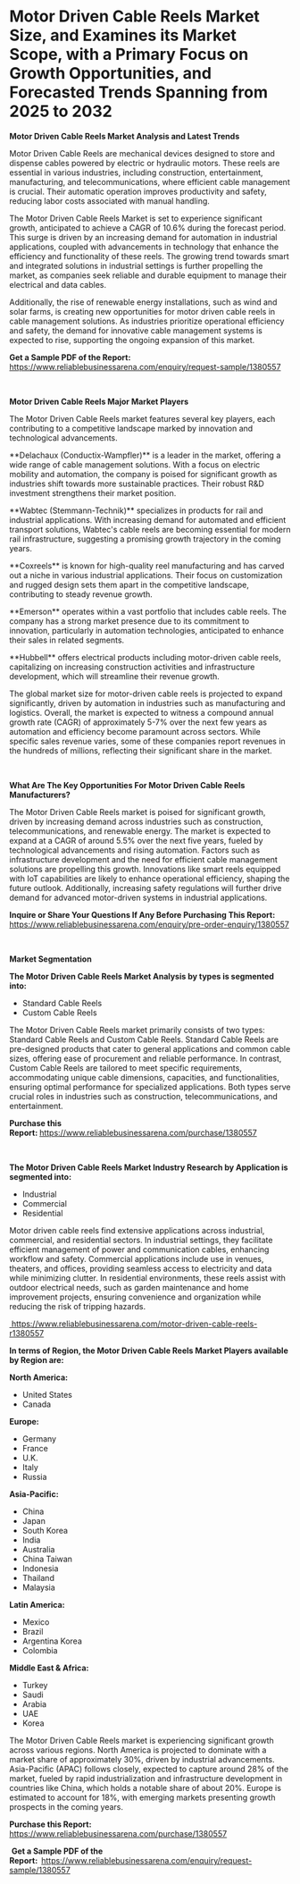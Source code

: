 <p><h1>Motor Driven Cable Reels Market Size, and Examines its Market Scope, with a Primary Focus on Growth Opportunities, and Forecasted Trends Spanning from 2025 to 2032</h1></p><p><strong>Motor Driven Cable Reels Market Analysis and Latest Trends</strong></p>
<p><p>Motor Driven Cable Reels are mechanical devices designed to store and dispense cables powered by electric or hydraulic motors. These reels are essential in various industries, including construction, entertainment, manufacturing, and telecommunications, where efficient cable management is crucial. Their automatic operation improves productivity and safety, reducing labor costs associated with manual handling.</p><p>The Motor Driven Cable Reels Market is set to experience significant growth, anticipated to achieve a CAGR of 10.6% during the forecast period. This surge is driven by an increasing demand for automation in industrial applications, coupled with advancements in technology that enhance the efficiency and functionality of these reels. The growing trend towards smart and integrated solutions in industrial settings is further propelling the market, as companies seek reliable and durable equipment to manage their electrical and data cables.</p><p>Additionally, the rise of renewable energy installations, such as wind and solar farms, is creating new opportunities for motor driven cable reels in cable management solutions. As industries prioritize operational efficiency and safety, the demand for innovative cable management systems is expected to rise, supporting the ongoing expansion of this market.</p></p>
<p><strong>Get a Sample PDF of the Report:&nbsp;</strong> <a href="https://www.reliablebusinessarena.com/enquiry/request-sample/1380557?utm_campaign=3676&utm_medium=2&utm_source=Github&utm_content=ia&utm_term=16042025&utm_id=motor-driven-cable-reels">https://www.reliablebusinessarena.com/enquiry/request-sample/1380557</a></p>
<p>&nbsp;</p>
<p><strong>Motor Driven Cable Reels Major Market Players</strong></p>
<p><p>The Motor Driven Cable Reels market features several key players, each contributing to a competitive landscape marked by innovation and technological advancements. </p><p>**Delachaux (Conductix-Wampfler)** is a leader in the market, offering a wide range of cable management solutions. With a focus on electric mobility and automation, the company is poised for significant growth as industries shift towards more sustainable practices. Their robust R&D investment strengthens their market position.</p><p>**Wabtec (Stemmann-Technik)** specializes in products for rail and industrial applications. With increasing demand for automated and efficient transport solutions, Wabtec's cable reels are becoming essential for modern rail infrastructure, suggesting a promising growth trajectory in the coming years.</p><p>**Coxreels** is known for high-quality reel manufacturing and has carved out a niche in various industrial applications. Their focus on customization and rugged design sets them apart in the competitive landscape, contributing to steady revenue growth.</p><p>**Emerson** operates within a vast portfolio that includes cable reels. The company has a strong market presence due to its commitment to innovation, particularly in automation technologies, anticipated to enhance their sales in related segments.</p><p>**Hubbell** offers electrical products including motor-driven cable reels, capitalizing on increasing construction activities and infrastructure development, which will streamline their revenue growth.</p><p>The global market size for motor-driven cable reels is projected to expand significantly, driven by automation in industries such as manufacturing and logistics. Overall, the market is expected to witness a compound annual growth rate (CAGR) of approximately 5-7% over the next few years as automation and efficiency become paramount across sectors. While specific sales revenue varies, some of these companies report revenues in the hundreds of millions, reflecting their significant share in the market.</p></p>
<p>&nbsp;</p>
<p><strong>What Are The Key Opportunities For Motor Driven Cable Reels Manufacturers?</strong></p>
<p><p>The Motor Driven Cable Reels market is poised for significant growth, driven by increasing demand across industries such as construction, telecommunications, and renewable energy. The market is expected to expand at a CAGR of around 5.5% over the next five years, fueled by technological advancements and rising automation. Factors such as infrastructure development and the need for efficient cable management solutions are propelling this growth. Innovations like smart reels equipped with IoT capabilities are likely to enhance operational efficiency, shaping the future outlook. Additionally, increasing safety regulations will further drive demand for advanced motor-driven systems in industrial applications.</p></p>
<p><strong>Inquire or Share Your Questions If Any Before Purchasing This Report:</strong> <a href="https://www.reliablebusinessarena.com/enquiry/pre-order-enquiry/1380557?utm_campaign=3676&utm_medium=2&utm_source=Github&utm_content=ia&utm_term=16042025&utm_id=motor-driven-cable-reels">https://www.reliablebusinessarena.com/enquiry/pre-order-enquiry/1380557</a></p>
<p>&nbsp;</p>
<p><strong>Market Segmentation</strong></p>
<p><strong>The Motor Driven Cable Reels Market Analysis by types is segmented into:</strong></p>
<p><ul><li>Standard Cable Reels</li><li>Custom Cable Reels</li></ul></p>
<p><p>The Motor Driven Cable Reels market primarily consists of two types: Standard Cable Reels and Custom Cable Reels. Standard Cable Reels are pre-designed products that cater to general applications and common cable sizes, offering ease of procurement and reliable performance. In contrast, Custom Cable Reels are tailored to meet specific requirements, accommodating unique cable dimensions, capacities, and functionalities, ensuring optimal performance for specialized applications. Both types serve crucial roles in industries such as construction, telecommunications, and entertainment.</p></p>
<p><strong>Purchase this Report:&nbsp;</strong><a href="https://www.reliablebusinessarena.com/purchase/1380557?utm_campaign=3676&utm_medium=2&utm_source=Github&utm_content=ia&utm_term=16042025&utm_id=motor-driven-cable-reels">https://www.reliablebusinessarena.com/purchase/1380557</a></p>
<p>&nbsp;</p>
<p><strong>The Motor Driven Cable Reels Market Industry Research by Application is segmented into:</strong></p>
<p><ul><li>Industrial</li><li>Commercial</li><li>Residential</li></ul></p>
<p><p>Motor driven cable reels find extensive applications across industrial, commercial, and residential sectors. In industrial settings, they facilitate efficient management of power and communication cables, enhancing workflow and safety. Commercial applications include use in venues, theaters, and offices, providing seamless access to electricity and data while minimizing clutter. In residential environments, these reels assist with outdoor electrical needs, such as garden maintenance and home improvement projects, ensuring convenience and organization while reducing the risk of tripping hazards.</p></p>
<p><a href="https://www.reliablebusinessarena.com/motor-driven-cable-reels-r1380557?utm_campaign=3676&utm_medium=2&utm_source=Github&utm_content=ia&utm_term=16042025&utm_id=motor-driven-cable-reels">&nbsp;https://www.reliablebusinessarena.com/motor-driven-cable-reels-r1380557</a></p>
<p><strong>In terms of Region, the Motor Driven Cable Reels Market Players available by Region are:</strong></p>
<p>
    <p> <strong> North America: </strong>
        <ul>
            <li>United States</li>
            <li>Canada</li>
        </ul>
        </p> 
    <p> <strong> Europe: </strong>
        <ul>
            <li>Germany</li>
            <li>France</li>
            <li>U.K.</li>
            <li>Italy</li>
            <li>Russia</li>
        </ul>
        </p> 
    <p> <strong> Asia-Pacific: </strong>
        <ul>
            <li>China</li>
            <li>Japan</li>
            <li>South Korea</li>
            <li>India</li>
            <li>Australia</li>
            <li>China Taiwan</li>
            <li>Indonesia</li>
            <li>Thailand</li>
            <li>Malaysia</li>
        </ul>
        </p> 
    <p> <strong> Latin America: </strong>
        <ul>
            <li>Mexico</li>
            <li>Brazil</li>
            <li>Argentina Korea</li>
            <li>Colombia</li>
        </ul>
        </p> 
    <p> <strong> Middle East & Africa: </strong>
        <ul>
            <li>Turkey</li>
            <li>Saudi</li>
            <li>Arabia</li>
            <li>UAE</li>
            <li>Korea</li>
        </ul>
    </p>
    </p>
<p><p>The Motor Driven Cable Reels market is experiencing significant growth across various regions. North America is projected to dominate with a market share of approximately 30%, driven by industrial advancements. Asia-Pacific (APAC) follows closely, expected to capture around 28% of the market, fueled by rapid industrialization and infrastructure development in countries like China, which holds a notable share of about 20%. Europe is estimated to account for 18%, with emerging markets presenting growth prospects in the coming years.</p></p>
<p><strong>Purchase this Report: </strong><a href="https://www.reliablebusinessarena.com/purchase/1380557?utm_campaign=3676&utm_medium=2&utm_source=Github&utm_content=ia&utm_term=16042025&utm_id=motor-driven-cable-reels">https://www.reliablebusinessarena.com/purchase/1380557</a></p>
<p>&nbsp;<strong>Get a Sample PDF of the Report:&nbsp;&nbsp;</strong><a href="https://www.reliablebusinessarena.com/enquiry/request-sample/1380557?utm_campaign=3676&utm_medium=2&utm_source=Github&utm_content=ia&utm_term=16042025&utm_id=motor-driven-cable-reels">https://www.reliablebusinessarena.com/enquiry/request-sample/1380557</a></p>
<p><strong></strong></p>
<p><p></p><p></p><p></p></p>